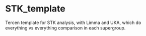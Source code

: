 # STK_template
Tercen template for STK analysis, with Limma and UKA, which do everything vs everything comparison in each supergroup.
